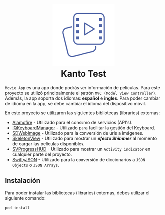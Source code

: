 <h1 align="center">
  <br>
  <img src="https://raw.githubusercontent.com/hrool20/iOSMovieApp/master/iOSMovieApp/Main/Assets.xcassets/app_logo.imageset/app_logo.png" alt="Markdownify" width="200">
  <br>
  Kanto Test
  <br>
</h1>

`Movie App` es una app donde podrás ver información de películas. Para este proyecto se utilizó principalmente el patrón `MVC (Model View Controller)`. Además, la app soporta dos idiomas: **español** e **ingles**. Para poder cambiar de idioma en la app, se debe cambiar el idioma del dispositivo móvil.

En este proyecto se utilizaron las siguientes bibliotecas (libraries) externas:
- [Alamofire](https://github.com/Alamofire/Alamofire) - Utilizado para el consumo de servicios (API's).
- [IQKeyboardManager](https://github.com/hackiftekhar/IQKeyboardManager) - Utilizado para facilitar la gestión del Keyboard.
- [SDWebImage](https://github.com/SDWebImage/SDWebImage) - Utilizado para la conversión de urls a imágenes.
- [SkeletonView](https://github.com/Juanpe/SkeletonView) - Utilizado para mostrar un ***efecto Shimmer*** al momento de cargar las películas disponibles.
- [SVProgressHUD](https://github.com/SVProgressHUD/SVProgressHUD) - Utilizado para mostrar un `Activity indicator` en cualquier parte del proyecto.
- [SwiftyJSON](https://github.com/SwiftyJSON/SwiftyJSON) - Utilizado para la conversión de diccionarios a `JSON Objects` o `JSON Arrays`.


## Instalación

Para poder instalar las bibliotecas (libraries) externas, debes utilizar el siguiente comando:
```
pod install
```
